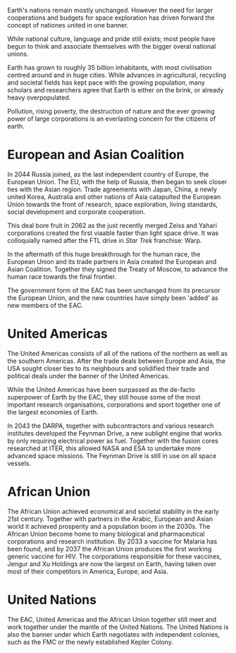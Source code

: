 Earth's nations remain mostly unchanged. However the need for larger
cooperations and budgets for space exploration has driven forward the concept
of nationes united in one banner.

While national culture, language and pride still exists; most people have begun
to think and associate themselves with the bigger overal national unions.

Earth has grown to roughly 35 billion inhabitants, with most civilisation
centred around and in huge cities. While advances in agricultural, recycling
and societal fields has kept pace with the growing population, many scholars
and researchers agree that Earth is either on the brink, or already heavy
overpopulated.

Pollution, rising poverty, the destruction of nature and the ever growing power
of large corporations is an everlasting concern for the citizens of earth.

# European and Asian Coalition

In 2044 Russia joined, as the last independent country of Europe, the European
Union. The EU, with the help of Russia, then began to seek closer ties with
the Asian region.  Trade agreements with Japan, China, a newly united Korea,
Australia and other nations of Asia catapulted the European Union towards the
front of research, space exploration, living standards, social development and
corporate cooperation.

This deal bore fruit in 2062 as the just recently merged Zeiss and Yahari
corporations created the first viaable faster than light space drive. It was
colloquially named after the FTL drive in _Star Trek_ franchise: Warp.

In the aftermath of this huge breakthrough for the human race, the European
Union and its trade partners in Asia created the European and Asian Coalition.
Together they signed the Treaty of Moscow, to advance the human race towards
the final frontier.

The government form of the EAC has been unchanged from its precursor the
European Union, and the new countries have simply been 'added' as new members
of the EAC.

# United Americas

The United Americas consists of all of the nations of the northern as well as
the southern Americas. After the trade deals between Europe and Asia, the USA
sought closer ties to its neighbours and solidified their trade and political
deals under the banner of the United Americas.

While the United Americas have been surpassed as the de-facto superpower of
Earth by the EAC, they still house some of the most important research
organisations, corporations and sport together one of the largest economies of
Earth.

In 2043 the DARPA, together with subcontractors and various research institutes
developed the Feynman Drive, a new sublight engine that works by only requiring
electrical power as fuel. Together with the fusion cores researched at ITER,
this allowed NASA and ESA to undertake more advanced space missions. The Feynman
Drive is still in use on all space vessels.

# African Union

The African Union achieved economical and societal stability in the early
21st century. Together with partners in the Arabic, European and Asian world
it achieved prosperity and a population boom in the 2030s. The African Union
become home to many biological and pharmaceutical corporations and research
institution. By 2033 a vaccine for Malaria has been found, and by 2037 the
African Union produces the first working generic vaccine for HIV. The
corporations responsible for these vaccines, Jengur and Xu Holdings are now
the largest on Earth, having taken over most of their competitors in America,
Europe, and Asia.

# United Nations

The EAC, United Americas and the African Union together still meet and work
together under the mantle of the United Nations. The United Nations is also
the banner under which Earth negotiates with independent colonies, such as
the FMC or the newly established Kepler Colony.
